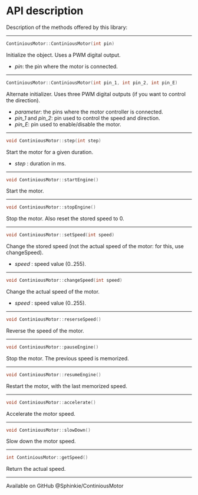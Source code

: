# API description
Description of the methods offered by this library:  

-----------------  
```c++
ContiniousMotor::ContiniousMotor(int pin)
```
Initialize the object. Uses a PWM digital output.  
* *pin*: the pin where the motor is connected.  
-----------------  
```c++
ContiniousMotor::ContiniousMotor(int pin_1, int pin_2, int pin_E)
```
Alternate initializer. Uses three PWM digital outputs (if you want to control the direction).  
* *parameter*: the pins where the motor controller is connected.  
* *pin_1* and *pin_2*: pin used to control the speed and direction.  
* *pin_E*: pin used to enable/disable the motor.  
-----------------  
```c++
void ContiniousMotor::step(int step)
```
Start the motor for a given duration.  
* *step* : duration in ms.  
---
```c++
void ContiniousMotor::startEngine()
```
Start the motor.  

---
```c++
void ContiniousMotor::stopEngine()
```
Stop the motor. Also reset the stored speed to 0.

---
```c++
void ContiniousMotor::setSpeed(int speed)
```
Change the stored speed (not the actual speed of the motor: for this, use changeSpeed).  
* *speed* : speed value (0..255).  
---
```c++
void ContiniousMotor::changeSpeed(int speed)
```
Change the actual speed of the motor.  
* *speed* : speed value (0..255).  
---
```c++
void ContiniousMotor::reserseSpeed()
```
Reverse the speed of the motor.

---
```c++
void ContiniousMotor::pauseEngine()
```
Stop the motor. The previous speed is memorized.

---
```c++
void ContiniousMotor::resumeEngine()
```
Restart the motor, with the last memorized speed.

---
```c++
void ContiniousMotor::accelerate()
```
Accelerate the motor speed.

---
```c++
void ContiniousMotor::slowDown()
```
Slow down the motor speed.

---
```c++
int ContiniousMotor::getSpeed()
```
Return the actual speed.

---
Available on GitHub @Sphinkie/ContiniousMotor
